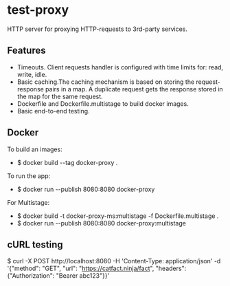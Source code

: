 # test-proxy
HTTP server for proxying HTTP-requests to 3rd-party services.

## Features

- Timeouts. Client requests handler is configured with time limits for: read, write, idle.
- Basic caching.The caching mechanism is based on storing the request-response pairs in a map. A duplicate request gets the response stored in the map for the same request.
- Dockerfile and Dockerfile.multistage to build docker images.
- Basic end-to-end testing. 

## Docker
To build an images: 
- $ docker build --tag docker-proxy .

To run the app: 
- $ docker run --publish 8080:8080 docker-proxy

For Multistage:
- $ docker build -t docker-proxy-ms:multistage -f Dockerfile.multistage .
- $ docker run --publish 8080:8080 docker-proxy:multistage

## cURL testing

$ curl -X POST http://localhost:8080 -H 'Content-Type: application/json' -d '{"method": "GET", "url": "https://catfact.ninja/fact", "headers": {"Authorization": "Bearer abc123"}}'